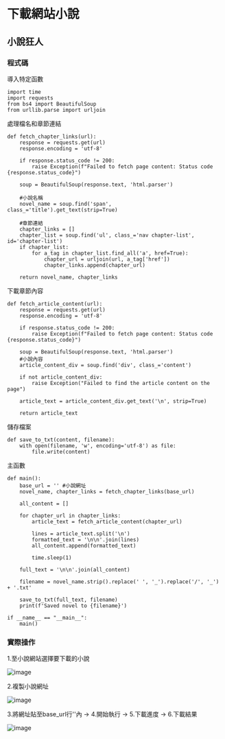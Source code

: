 # 下載網站小說
## 小說狂人
### 程式碼
導入特定函數
```python=
import time
import requests
from bs4 import BeautifulSoup
from urllib.parse import urljoin
```
處理檔名和章節連結
```python=
def fetch_chapter_links(url):
    response = requests.get(url)
    response.encoding = 'utf-8'

    if response.status_code != 200:
        raise Exception(f"Failed to fetch page content: Status code {response.status_code}")

    soup = BeautifulSoup(response.text, 'html.parser')

    #小說名稱    
    novel_name = soup.find('span', class_='title').get_text(strip=True)

    #章節連結
    chapter_links = []
    chapter_list = soup.find('ul', class_='nav chapter-list', id='chapter-list')
    if chapter_list:
        for a_tag in chapter_list.find_all('a', href=True):
            chapter_url = urljoin(url, a_tag['href'])
            chapter_links.append(chapter_url)
    
    return novel_name, chapter_links
```
下載章節內容
```python=
def fetch_article_content(url):
    response = requests.get(url)
    response.encoding = 'utf-8'

    if response.status_code != 200:
        raise Exception(f"Failed to fetch page content: Status code {response.status_code}")

    soup = BeautifulSoup(response.text, 'html.parser')
    #小說內容
    article_content_div = soup.find('div', class_='content')
    
    if not article_content_div:
        raise Exception("Failed to find the article content on the page")

    article_text = article_content_div.get_text('\n', strip=True)
    
    return article_text
```
儲存檔案
```python=
def save_to_txt(content, filename):
    with open(filename, 'w', encoding='utf-8') as file:
        file.write(content)
```
主函數
```python=
def main():
    base_url = '' #小說網址
    novel_name, chapter_links = fetch_chapter_links(base_url)

    all_content = []

    for chapter_url in chapter_links:
        article_text = fetch_article_content(chapter_url)

        lines = article_text.split('\n')
        formatted_text = '\n\n'.join(lines)
        all_content.append(formatted_text)

        time.sleep(1)
    
    full_text = '\n\n'.join(all_content)
    
    filename = novel_name.strip().replace(' ', '_').replace('/', '_') + '.txt'

    save_to_txt(full_text, filename)
    print(f'Saved novel to {filename}')

if __name__ == "__main__":
    main()
```
### 實際操作
1.至小說網站選擇要下載的小說

![image](https://github.com/JhihHan/download_novel/assets/117454279/486b2997-d7f8-4804-ab41-29ef2a256ba3)

2.複製小說網址

![image](https://github.com/JhihHan/download_novel/assets/117454279/d5507306-5aa8-4f6d-a043-aa2ad6fbb290)

3.將網址貼至base_url行''內 -> 4.開始執行 -> 5.下載進度 -> 6.下載結果

![image](https://github.com/JhihHan/download_novel/assets/117454279/7e72e3cc-4aef-455e-8360-3d053d08c683)

